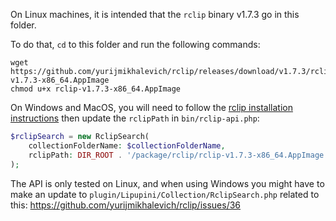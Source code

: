 On Linux machines, it is intended that the `rclip` binary v1.7.3 go in this folder.

To do that, `cd` to this folder and run the following commands:

```shell
wget https://github.com/yurijmikhalevich/rclip/releases/download/v1.7.3/rclip-v1.7.3-x86_64.AppImage
chmod u+x rclip-v1.7.3-x86_64.AppImage
```

On Windows and MacOS, you will need to follow the [rclip installation instructions](https://github.com/yurijmikhalevich/rclip#installation) then update the `rclipPath` in `bin/rclip-api.php`:

```php
$rclipSearch = new RclipSearch(
	collectionFolderName: $collectionFolderName,
	rclipPath: DIR_ROOT . '/package/rclip/rclip-v1.7.3-x86_64.AppImage'
);
```

The API is only tested on Linux, and when using Windows you might have to make an update to `plugin/Lipupini/Collection/RclipSearch.php` related to this: https://github.com/yurijmikhalevich/rclip/issues/36
